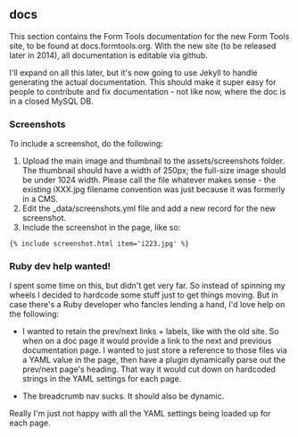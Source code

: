## docs

This section contains the Form Tools documentation for the new Form Tools site, to be found at docs.formtools.org. With
the new site (to be released later in 2014), all documentation is editable via github.

I'll expand on all this later, but it's now going to use Jekyll to handle generating the actual documentation. This should
make it super easy for people to contribute and fix documentation - not like now, where the doc is in a closed MySQL DB.


### Screenshots

To include a screenshot, do the following:

1. Upload the main image and thumbnail to the assets/screenshots folder. The thumbnail should have a width of 250px; the full-size
image should be under 1024 width. Please call the file whatever makes sense - the existing iXXX.jpg filename convention was just
because it was formerly in a CMS.
2. Edit the _data/screenshots.yml file and add a new record for the new screenshot.
3. Include the screenshot in the page, like so:
```
{% include screenshot.html item='i223.jpg' %}
```


### Ruby dev help wanted!

I spent some time on this, but didn't get very far. So instead of spinning my wheels I decided to hardcode some stuff
just to get things moving. But in case there's a Ruby developer who fancies lending a hand, I'd love help on the following:

- I wanted to retain the prev/next links + labels, like with the old site. So when on a doc page it would provide a link
to the next and previous documentation page. I wanted to just store a reference to those files via a YAML value in the page,
then have a plugin dynamically parse out the prev/next page's heading. That way it would cut down on hardcoded strings in the
YAML settings for each page.

- The breadcrumb nav sucks. It should also be dynamic.

Really I'm just not happy with all the YAML settings being loaded up for each page.